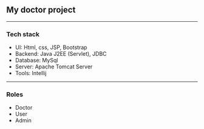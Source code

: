 ## My doctor project
----
### Tech stack
- UI: Html, css, JSP, Bootstrap
- Backend: Java J2EE (Servlet), JDBC
- Database: MySql
- Server: Apache Tomcat Server
- Tools: Intellij

-----
### Roles
- Doctor
- User
- Admin